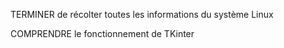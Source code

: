 TERMINER de récolter toutes les informations du système Linux

COMPRENDRE le fonctionnement de TKinter

